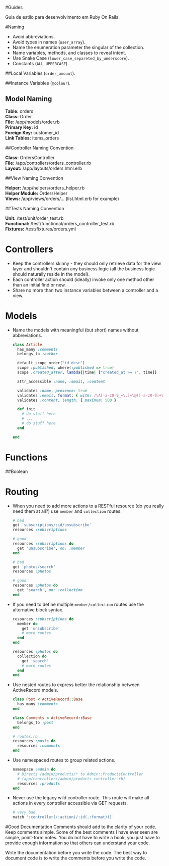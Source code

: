 #Guides 

Guia de estilo para desenvolvimento em Ruby On Rails.

#Naming 

* Avoid abbreviations.
* Avoid types in names (`user_array`).
* Name the enumeration parameter the singular of the collection.
* Name variables, methods, and classes to reveal intent.
* Use Snake Case  (`lower_case_separeted_by_underscore`).
* Constants (`ALL_UPPERCASE`).

##Local Variables
(`order_amount`).

##Instance Variables
(`@colour`).


## Model Naming 
**Table:** orders<br />
**Class:** Order<br />
**File**: /app/models/order.rb<br />
**Primary Key:** id<br />
**Foreign Key:** customer_id<br />
**Link Tables:** items_orders<br />

##Controller Naming Convention

**Class:** OrdersController<br />
**File:** /app/controllers/orders_controller.rb<br />
**Layout:** /app/layouts/orders.html.erb<br />

##View Naming Convention

**Helper:** /app/helpers/orders_helper.rb<br />
**Helper Module:** OrdersHelper<br />
**Views:** /app/views/orders/… (list.html.erb for example)<br />

##Tests Naming Convention

**Unit:** /test/unit/order_test.rb<br />
**Functional:** /test/functional/orders_controller_test.rb<br />
**Fixtures:** /test/fixtures/orders.yml<br />



# Controllers

* Keep the controllers skinny - they should only retrieve data for the
  view layer and shouldn't contain any business logic (all the
  business logic should naturally reside in the model).
* Each controller action should (ideally) invoke only one method other
  than an initial find or new.
* Share no more than two instance variables between a controller and a view.



# Models

* Name the models with meaningful (but short) names without
abbreviations.


    ```Ruby
    class Article
      has_many :comments
      belongs_to :author

      default_scope order("id desc")
      scope :published, where(:published => true)
      scope :created_after, lambda{|time| ["created_at >= ?", time]}

      attr_accessible :name, :email, :content

      validates :name, presence: true
      validates :email, format: { with: /\A[-a-z0-9_+\.]+\@([-a-z0-9]+\.)+[a-z0-9]{2,4}\z/i }
      validates :content, length: { maximum: 500 }

      def init
        # do stuff here
        # ...
        # do stuff here
      end

    end
    ```

# Functions

##Boolean

# Routing

* When you need to add more actions to a RESTful resource (do you
  really need them at all?) use `member` and `collection` routes.

    ```Ruby
    # bad
    get 'subscriptions/:id/unsubscribe'
    resources :subscriptions

    # good
    resources :subscriptions do
      get 'unsubscribe', on: :member
    end

    # bad
    get 'photos/search'
    resources :photos

    # good
    resources :photos do
      get 'search', on: :collection
    end
    ```

* If you need to define multiple `member/collection` routes use the
  alternative block syntax.

    ```Ruby
    resources :subscriptions do
      member do
        get 'unsubscribe'
        # more routes
      end
    end

    resources :photos do
      collection do
        get 'search'
        # more routes
      end
    end
    ```

* Use nested routes to express better the relationship between
  ActiveRecord models.

    ```Ruby
    class Post < ActiveRecord::Base
      has_many :comments
    end

    class Comments < ActiveRecord::Base
      belongs_to :post
    end

    # routes.rb
    resources :posts do
      resources :comments
    end
    ```

* Use namespaced routes to group related actions.

    ```Ruby
    namespace :admin do
      # Directs /admin/products/* to Admin::ProductsController
      # (app/controllers/admin/products_controller.rb)
      resources :products
    end
    ```

* Never use the legacy wild controller route. This route will make all
  actions in every controller accessible via GET requests.

    ```Ruby
    # very bad
    match ':controller(/:action(/:id(.:format)))'
    ```

#Good Documentation
Comments should add to the clarity of your code. 
Keep comments simple. Some of the best comments I have ever seen are simple, point-form notes. You do not have to write a book, you just have to provide enough information so that others can understand your code.

Write the documentation before you write the code. The best way to document code is to write the comments before you write the code.





